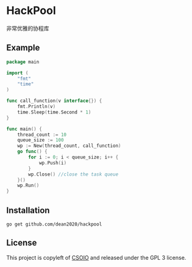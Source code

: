 # HackPool

非常优雅的协程库

## Example


```go
package main

import (
	"fmt"
	"time"
)

func call_function(v interface{}) {
	fmt.Println(v)
	time.Sleep(time.Second * 1)
}

func main() {
	thread_count := 10
	queue_size := 100
	wp := New(thread_count, call_function)
	go func() {
		for i := 0; i < queue_size; i++ {
			wp.Push(i)
		}
		wp.Close() //close the task queue
	}()
	wp.Run()
}
```

## Installation

    go get github.com/dean2020/hackpool

## License

This project is copyleft of [CSOIO](http://www.csoio.com/) and released under the GPL 3 license.

